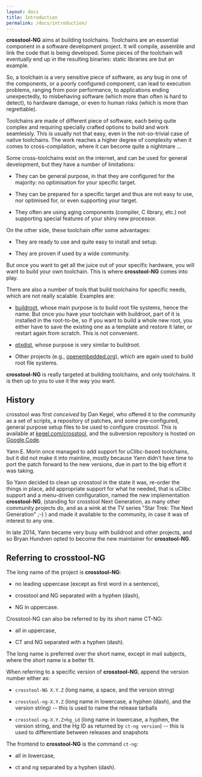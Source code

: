 ```yaml
---
layout: docs
title: Introduction
permalink: /docs/introduction/
---
```


**crosstool-NG** aims at building toolchains. Toolchains are an essential
component in a software development project. It will compile, assemble and
link the code that is being developed. Some pieces of the toolchain will
eventually end up in the resulting binaries: static libraries are but an
example.

So, a toolchain is a very sensitive piece of software, as any bug in one of the
components, or a poorly configured component, can lead to execution problems,
ranging from poor performance, to applications ending unexpectedly, to
misbehaving software (which more than often is hard to detect), to hardware
damage, or even to human risks (which is more than regrettable).

Toolchains are made of different piece of software, each being quite complex
and requiring specially crafted options to build and work seamlessly. This is
usually not that easy, even in the not-so-trivial case of native toolchains.
The work reaches a higher degree of complexity when it comes to
cross-compilation, where it can become quite a nightmare …

Some cross-toolchains exist on the internet, and can be used for general
development, but they have a number of limitations:

-   They can be general purpose, in that they are configured for
    the majority: no optimisation for your specific target.

-   They can be prepared for a specific target and thus are not easy
    to use, nor optimised for, or even supporting your target.

-   They often are using aging components (compiler, C library, etc.)
    not supporting special features of your shiny new processor.

On the other side, these toolchain offer some advantages:

-   They are ready to use and quite easy to install and setup.

-   They are proven if used by a wide community.

But once you want to get all the juice out of your specific hardware, you will
want to build your own toolchain. This is where **crosstool-NG** comes into play.

There are also a number of tools that build toolchains for specific needs,
which are not really scalable. Examples are:

-   [buildroot](http://buildroot.uclibc.org/), whose main purpose is to build
    root file systems, hence the name. But once you have your toolchain with
    buildroot, part of it is installed in the root-to-be, so if you want to
    build a whole new root, you either have to save the existing one as a
    template and restore it later, or restart again from scratch. This is not
    convenient.

-   [ptxdist](http://www.ptxdist.org/software/ptxdist/index_en.html), whose
    purpose is very similar to buildroot.

-   Other projects (e.g., [openembedded.org](http://www.openembedded.org/)),
    which are again used to build root file systems.

**crosstool-NG** is really targeted at building toolchains, and only toolchains.
It is then up to you to use it the way you want.

History <a name="history"></a>
-------

crosstool was first *conceived* by Dan Kegel, who offered it to the community
as a set of scripts, a repository of patches, and some pre-configured, general
purpose setup files to be used to configure crosstool. This is available at
[kegel.com/crosstool](http://www.kegel.com/crosstool), and the subversion
repository is hosted on [Google Code](http://code.google.com/p/crosstool/).

Yann E. Morin once managed to add support for uClibc-based toolchains, but it
did not make it into mainline, mostly because Yann didn’t have time to port
the patch forward to the new versions, due in part to the big effort it was
taking.

So Yann decided to clean up crosstool in the state it was, re-order the things
in place, add appropriate support for what he needed, that is uClibc support
and a menu-driven configuration, named the new implementation **crosstool-NG**,
(standing for crosstool Next Generation, as many other community projects do,
and as a wink at the TV series "Star Trek: The Next Generation" ;-) ) and made
it available to the community, in case it was of interest to any one.

In late 2014, Yann became very busy with buildroot and other projects, and so
Bryan Hundven opted to become the new maintainer for **crosstool-NG**.

Referring to **crosstool-NG** <a name="name"></a>
-----------------------------

The long name of the project is **crosstool-NG**:

-   no leading uppercase (except as first word in a sentence),

-   crosstool and NG separated with a hyphen (dash),

-   NG in uppercase.

Crosstool-NG can also be referred to by its short name CT-NG:

-   all in uppercase,

-   CT and NG separated with a hyphen (dash).

The long name is preferred over the short name, except in mail subjects,
where the short name is a better fit.

When referring to a specific version of **crosstool-NG**, append the
version number either as:

-   `crosstool-NG X.Y.Z` (long name, a space, and the version string)

-   `crosstool-ng-X.Y.Z` (long name in lowercase, a hyphen (dash),
    and the version string) -- this is used to name the release tarballs

-   `crosstool-ng-X.Y.Z+hg_id` (long name in lowercase, a hyphen,
    the version string, and the Hg ID as returned by `ct-ng version`)
    -- this is used to differentiate between releases and snapshots

The frontend to **crosstool-NG** is the command `ct-ng`:

-   all in lowercase,

-   ct and ng separated by a hyphen (dash).


